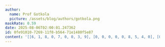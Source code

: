 ```yaml
---
author:
  name: Prof Gotkola
  picture: /assets/blog/authors/gotkola.png
maskRate: 0.59
date: 2025-08-06T02:00:01.247362
id: 0fe91010-7269-11f0-b564-71e1480f5e87
content: '[[6, 1, 8, 0, 7, 0, 0, 3, 9], [0, 0, 0, 0, 0, 8, 5, 4, 0], [0, 0, 0, 0, 0, 0, 8, 0, 7], [0, 0, 0, 0, 0, 1, 0, 0, 0], [0, 0, 0, 0, 0, 0, 0, 0, 1], [2, 9, 0, 0, 0, 0, 4, 0, 3], [8, 6, 2, 5, 0, 7, 0, 0, 4], [3, 4, 5, 2, 1, 0, 7, 6, 0], [0, 0, 0, 8, 0, 4, 0, 2, 5]]'
---
```

